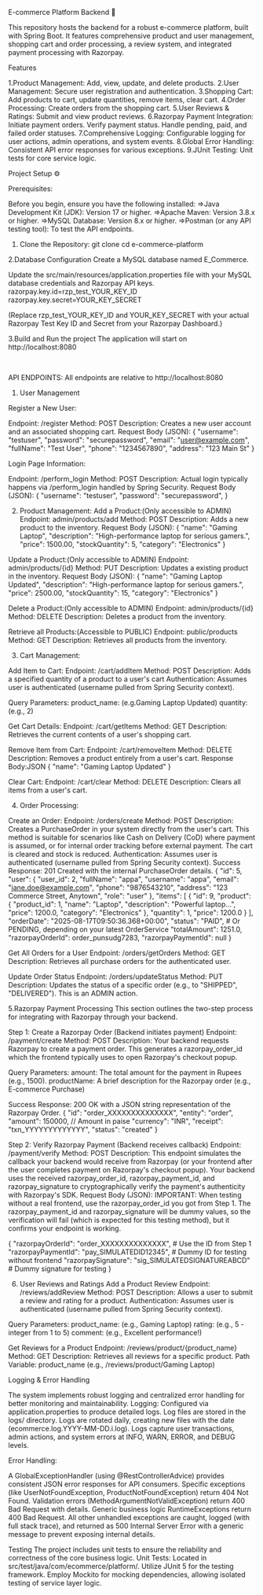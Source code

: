 E-commerce Platform Backend 🛒  

This repository hosts the backend for a robust e-commerce platform, built with Spring Boot. It features comprehensive product and user management, shopping cart and order processing, a review system, and integrated payment processing with Razorpay.

Features 

1.Product Management: Add, view, update, and delete products.
2.User Management: Secure user registration and authentication.
3.Shopping Cart: Add products to cart, update quantities, remove items, clear cart.
4.Order Processing: Create orders from the shopping cart.
5.User Reviews & Ratings: Submit and view product reviews.
6.Razorpay Payment Integration:
Initiate payment orders.
Verify payment status.
Handle pending, paid, and failed order statuses.
7.Comprehensive Logging: Configurable logging for user actions, admin operations, and system events.
8.Global Error Handling: Consistent API error responses for various exceptions.
9.JUnit Testing: Unit tests for core service logic.

Project Setup ⚙️

Prerequisites:

Before you begin, ensure you have the following installed:
=>Java Development Kit (JDK): Version 17 or higher.
=>Apache Maven: Version 3.8.x or higher.
=>MySQL Database: Version 8.x or higher.
=>Postman (or any API testing tool): To test the API endpoints.

1. Clone the Repository:
 git clone <your-repository-url>
cd e-commerce-platform
  
2.Database Configuration
Create a MySQL database named E_Commerce.

Update the src/main/resources/application.properties file with your MySQL database credentials and Razorpay API keys.
razorpay.key.id=rzp_test_YOUR_KEY_ID
razorpay.key.secret=YOUR_KEY_SECRET

(Replace rzp_test_YOUR_KEY_ID and YOUR_KEY_SECRET with your actual Razorpay Test Key ID and Secret from your Razorpay Dashboard.)

3.Build and Run the project
The application will start on http://localhost:8080

<br>

API ENDPOINTS:
All endpoints are relative to http://localhost:8080

1. User Management
   
Register a New User:

Endpoint: /register
Method: POST
Description: Creates a new user account and an associated shopping cart.
Request Body (JSON):
{
    "username": "testuser",
    "password": "securepassword",
    "email": "user@example.com",
    "fullName": "Test User",
    "phone": "1234567890",
    "address": "123 Main St"
}

Login Page Information:

Endpoint: /perform_login
Method: POST
Description: Actual login typically happens via /perform_login handled by Spring Security.
Request Body (JSON):
{
    "username": "testuser",
    "password": "securepassword",
}



2. Product Management:
Add a Product:(Only accessible to ADMIN)
Endpoint: admin/products/add
Method: POST
Description: Adds a new product to the inventory.
Request Body (JSON):
{
    "name": "Gaming Laptop",
    "description": "High-performance laptop for serious gamers.",
    "price": 1500.00,
    "stockQuantity": 5,
    "category": "Electronics"
}

Update a Product:(Only accessible to ADMIN)
Endpoint: admin/products/{id}
Method: PUT
Description: Updates a existing product in the inventory.
Request Body (JSON):
{
    "name": "Gaming Laptop Updated",
    "description": "High-performance laptop for serious gamers.",
    "price": 2500.00,
    "stockQuantity": 15,
    "category": "Electronics"
}

Delete a Product:(Only accessible to ADMIN)
Endpoint: admin/products/{id}
Method: DELETE
Description: Deletes a product from the inventory.

Retrieve all Products:(Accessible to PUBLIC)
Endpoint: public/products
Method: GET
Description: Retrieves all products from the inventory.

3. Cart Management:

Add Item to Cart:
Endpoint: /cart/addItem
Method: POST
Description: Adds a specified quantity of a product to a user's cart
Authentication: Assumes user is authenticated (username pulled from Spring Security context).

Query Parameters:
product_name: (e.g.Gaming Laptop Updated)
quantity: (e.g., 2)

Get Cart Details:
Endpoint: /cart/getItems
Method: GET
Description: Retrieves the current contents of a user's shopping cart.

Remove Item from Cart:
Endpoint: /cart/removeItem
Method: DELETE
Description: Removes a product entirely from a user's cart.
Response Body:JSON
{
"name": "Gaming Laptop Updated"
}

Clear Cart:
Endpoint: /cart/clear
Method: DELETE
Description: Clears all items from a user's cart.

4. Order Processing:
   
Create an Order:
Endpoint: /orders/create
Method: POST
Description: Creates a PurchaseOrder in your system directly from the user's cart. This method is suitable for scenarios like Cash on Delivery (CoD) where payment is assumed, or for internal order tracking before external payment. The cart is cleared and stock is reduced.
Authentication: Assumes user is authenticated (username pulled from Spring Security context).
Success Response: 201 Created with the internal PurchaseOrder details.
{
    "id": 5,
    "user": {
        "user_id": 2,
        "fullName": "appa",
        "username": "appa",
        "email": "jane.doe@example.com",
        "phone": "9876543210",
        "address": "123 Commerce Street, Anytown",
        "role": "user"
    },
    "items": [
    {
            "id": 9,
            "product": {
                "product_id": 1,
                "name": "Laptop",
                "description": "Powerful laptop...",
                "price": 1200.0,
                "category": "Electronics"
            },
            "quantity": 1,
            "price": 1200.0
        }
    ],
    "orderDate": "2025-08-17T09:50:36.368+00:00",
    "status": "PAID", # Or PENDING, depending on your latest OrderService
    "totalAmount": 1251.0,
    "razorpayOrderId": order_punsudg7283,
    "razorpayPaymentId": null
}

Get All Orders for a User
Endpoint: /orders/getOrders
Method: GET
Description: Retrieves all purchase orders for the authenticated user.

Update Order Status
Endpoint: /orders/updateStatus
Method: PUT
Description: Updates the status of a specific order (e.g., to "SHIPPED", "DELIVERED"). This is an ADMIN action.

5.Razorpay Payment Processing 
This section outlines the two-step process for integrating with Razorpay through your backend.

Step 1: Create a Razorpay Order (Backend initiates payment)
Endpoint: /payment/create
Method: POST
Description: Your backend requests Razorpay to create a payment order. This generates a razorpay_order_id which the frontend typically uses to open Razorpay's checkout popup.

Query Parameters:
amount: The total amount for the payment in Rupees (e.g., 1500).
productName: A brief description for the Razorpay order (e.g., E-commerce Purchase)

Success Response: 200 OK with a JSON string representation of the Razorpay Order. 
{
  "id": "order_XXXXXXXXXXXXXX",
  "entity": "order",
  "amount": 150000, // Amount in paise
  "currency": "INR",
  "receipt": "txn_YYYYYYYYYYYYY",
  "status": "created"
}

Step 2: Verify Razorpay Payment (Backend receives callback)
Endpoint: /payment/verify
Method: POST
Description: This endpoint simulates the callback your backend would receive from Razorpay (or your frontend after the user completes payment on Razorpay's checkout popup). Your backend uses the received razorpay_order_id, razorpay_payment_id, and razorpay_signature to cryptographically verify the payment's authenticity with Razorpay's SDK.
Request Body (JSON):
IMPORTANT: When testing without a real frontend, use the razorpay_order_id you got from Step 1. The razorpay_payment_id and razorpay_signature will be dummy values, so the verification will fail (which is expected for this testing method), but it confirms your endpoint is working.

{
    "razorpayOrderId": "order_XXXXXXXXXXXXXX",      # Use the ID from Step 1
    "razorpayPaymentId": "pay_SIMULATEDID12345",   # Dummy ID for testing without frontend
    "razorpaySignature": "sig_SIMULATEDSIGNATUREABCD" # Dummy signature for testing
}

6. User Reviews and Ratings
Add a Product Review
Endpoint: /reviews/addReview
Method: POST
Description: Allows a user to submit a review and rating for a product.
Authentication: Assumes user is authenticated (username pulled from Spring Security context).

Query Parameters:
product_name: (e.g., Gaming Laptop)
rating: (e.g., 5 - integer from 1 to 5)
comment: (e.g., Excellent performance!)

Get Reviews for a Product
Endpoint: /reviews/product/{product_name}
Method: GET
Description: Retrieves all reviews for a specific product.
Path Variable: product_name (e.g., /reviews/product/Gaming Laptop)

Logging & Error Handling

The system implements robust logging and centralized error handling for better monitoring and maintainability.
Logging: Configured via application.properties to produce detailed logs.
Log files are stored in the logs/ directory.
Logs are rotated daily, creating new files with the date (ecommerce.log.YYYY-MM-DD.i.log).
Logs capture user transactions, admin actions, and system errors at INFO, WARN, ERROR, and DEBUG levels.

Error Handling:

A GlobalExceptionHandler (using @RestControllerAdvice) provides consistent JSON error responses for API consumers.
Specific exceptions (like UserNotFoundException, ProductNotFoundException) return 404 Not Found.
Validation errors (MethodArgumentNotValidException) return 400 Bad Request with details.
Generic business logic RuntimeExceptions return 400 Bad Request.
All other unhandled exceptions are caught, logged (with full stack trace), and returned as 500 Internal Server Error with a generic message to prevent exposing internal details.

Testing 
The project includes unit tests to ensure the reliability and correctness of the core business logic.
Unit Tests: Located in src/test/java/com/ecommerce/platform/.
Utilize JUnit 5 for the testing framework.
Employ Mockito for mocking dependencies, allowing isolated testing of service layer logic.
